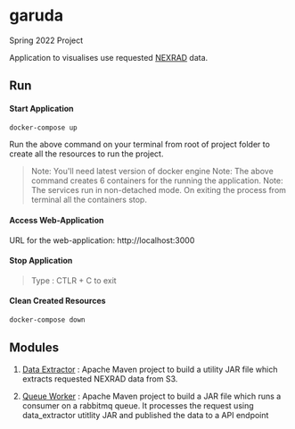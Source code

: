 
# garuda

Spring 2022 Project

Application to visualises use requested [NEXRAD](https://www.ncei.noaa.gov/products/radar/next-generation-weather-radar) data.


## Run

####  Start Application
```sh
docker-compose up
```
Run the above command on your terminal from root of project folder to create all the resources to run the project.

> Note: You'll need latest version of docker engine
> Note: The above command creates 6 containers for the running the application.
> Note: The services run in non-detached mode. On exiting the process from terminal all the containers stop. 

#### Access Web-Application
URL for the web-application: http://localhost:3000


#### Stop Application 

> Type : CTLR + C to exit

#### Clean Created Resources
```sh
docker-compose down
```

## Modules

  

1. [Data Extractor](./data_extractor/README.md) : Apache Maven project to build a utility JAR file which extracts requested NEXRAD data from S3.

  

2. [Queue Worker](./queue_worker/README.md) : Apache Maven project to build a JAR file which runs a consumer on a rabbitmq queue. It processes the request using data_extractor utitlity JAR and published the data to a API endpoint